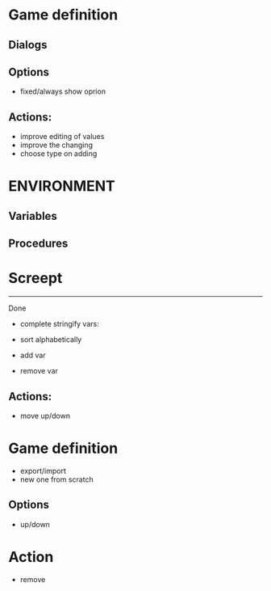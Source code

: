 # Game definition

## Dialogs

## Options

- fixed/always show oprion

## Actions:

- improve editing of values
- improve the changing
- choose type on adding

# ENVIRONMENT

## Variables

## Procedures

# Screept

---

Done

- complete stringify
  vars:

- sort alphabetically
- add var
- remove var

## Actions:

- move up/down

# Game definition

- export/import
- new one from scratch

## Options

- up/down

# Action

- remove

